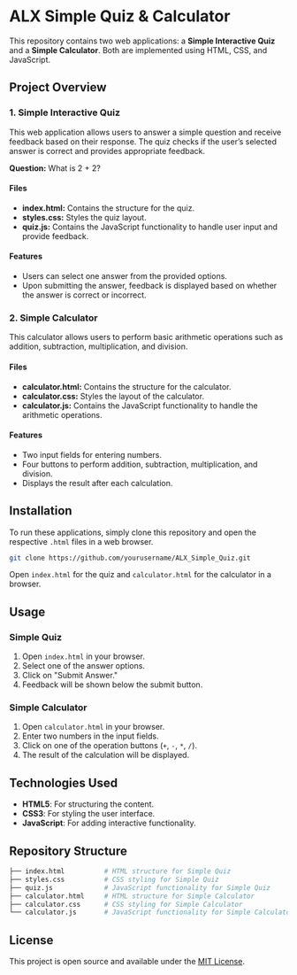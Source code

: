 
# ALX Simple Quiz & Calculator

This repository contains two web applications: a **Simple Interactive Quiz** and a **Simple Calculator**. Both are implemented using HTML, CSS, and JavaScript.

## Project Overview

### 1. Simple Interactive Quiz
This web application allows users to answer a simple question and receive feedback based on their response. The quiz checks if the user’s selected answer is correct and provides appropriate feedback.

**Question:** What is 2 + 2?

#### Files
- **index.html:** Contains the structure for the quiz.
- **styles.css:** Styles the quiz layout.
- **quiz.js:** Contains the JavaScript functionality to handle user input and provide feedback.

#### Features
- Users can select one answer from the provided options.
- Upon submitting the answer, feedback is displayed based on whether the answer is correct or incorrect.

### 2. Simple Calculator
This calculator allows users to perform basic arithmetic operations such as addition, subtraction, multiplication, and division.

#### Files
- **calculator.html:** Contains the structure for the calculator.
- **calculator.css:** Styles the layout of the calculator.
- **calculator.js:** Contains the JavaScript functionality to handle the arithmetic operations.

#### Features
- Two input fields for entering numbers.
- Four buttons to perform addition, subtraction, multiplication, and division.
- Displays the result after each calculation.

## Installation
To run these applications, simply clone this repository and open the respective `.html` files in a web browser.

```bash
git clone https://github.com/yourusername/ALX_Simple_Quiz.git
```

Open `index.html` for the quiz and `calculator.html` for the calculator in a browser.

## Usage

### Simple Quiz
1. Open `index.html` in your browser.
2. Select one of the answer options.
3. Click on "Submit Answer."
4. Feedback will be shown below the submit button.

### Simple Calculator
1. Open `calculator.html` in your browser.
2. Enter two numbers in the input fields.
3. Click on one of the operation buttons (`+`, `-`, `*`, `/`).
4. The result of the calculation will be displayed.

## Technologies Used
- **HTML5**: For structuring the content.
- **CSS3**: For styling the user interface.
- **JavaScript**: For adding interactive functionality.

## Repository Structure
```bash
├── index.html          # HTML structure for Simple Quiz
├── styles.css          # CSS styling for Simple Quiz
├── quiz.js             # JavaScript functionality for Simple Quiz
├── calculator.html     # HTML structure for Simple Calculator
├── calculator.css      # CSS styling for Simple Calculator
└── calculator.js       # JavaScript functionality for Simple Calculator
```

## License
This project is open source and available under the [MIT License](LICENSE).